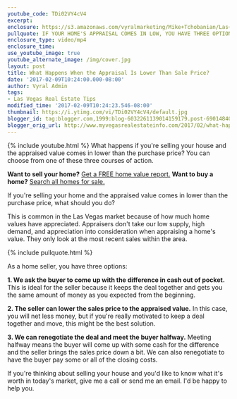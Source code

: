 ```yaml
---
youtube_code: TDi02VY4cV4
excerpt:
enclosure: https://s3.amazonaws.com/vyralmarketing/Mike+Tchobanian/Las+Vegas+Real+Estate-+What+happens+if+your+appraisal+comes+in+low.mp4
pullquote: IF YOUR HOME'S APPRAISAL COMES IN LOW, YOU HAVE THREE OPTIONS.
enclosure_type: video/mp4
enclosure_time:
use_youtube_image: true
youtube_alternate_image: /img/cover.jpg
layout: post
title: What Happens When the Appraisal Is Lower Than Sale Price?
date: '2017-02-09T10:24:00.000-08:00'
author: Vyral Admin
tags:
- Las Vegas Real Estate Tips
modified_time: '2017-02-09T10:24:23.546-08:00'
thumbnail: https://i.ytimg.com/vi/TDi02VY4cV4/default.jpg
blogger_id: tag:blogger.com,1999:blog-6032261139014159179.post-6901484053237654420
blogger_orig_url: http://www.myvegasrealestateinfo.com/2017/02/what-happens-when-appraisal-is-lower.html
---
```

{% include youtube.html %}
What happens if you're selling your house and the appraised value comes in lower than the purchase price? You can choose from one of these three courses of action.

**Want to sell your home?** <a href="http://www.vegascapital.com/index.php/free-home-value/" target="_blank">Get a FREE home value report.</a>
**Want to buy a home?** <a href="http://www.vegascapital.com/index.php/homes-for-sale-search-advanced/" target="_blank">Search all homes for sale.</a>

If you're selling your home and the appraised value comes in lower than the purchase price, what should you do?

This is common in the Las Vegas market because of how much home values have appreciated. Appraisers don't take our low supply, high demand, and appreciation into consideration when appraising a home's value. They only look at the most recent sales within the area.

{% include pullquote.html %}

As a home seller, you have three options:

**1. We ask the buyer to come up with the difference in cash out of pocket.** This is ideal for the seller because it keeps the deal together and gets you the same amount of money as you expected from the beginning.

**2. The seller can lower the sales price to the appraised value.** In this case, you will net less money, but if you're really motivated to keep a deal together and move, this might be the best solution.

**3. We can renegotiate the deal and meet the buyer halfway.** Meeting halfway means the buyer will come up with some cash for the difference and the seller brings the sales price down a bit. We can also renegotiate to have the buyer pay some or all of the closing costs.

If you're thinking about selling your house and you'd like to know what it's worth in today's market, give me a call or send me an email. I'd be happy to help you.
